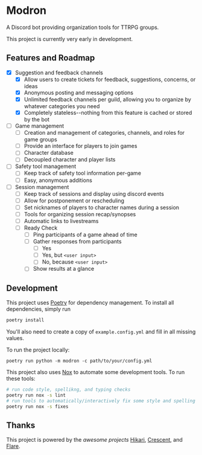 # Modron

A Discord bot providing organization tools for TTRPG groups.

This project is currently very early in development.

## Features and Roadmap

- [x] Suggestion and feedback channels
  - [x] Allow users to create tickets for feedback, suggestions, concerns, or ideas
  - [x] Anonymous posting and messaging options
  - [x] Unlimited feedback channels per guild, allowing you to organize by whatever categories you need
  - [x] Completely stateless--nothing from this feature is cached or stored by the bot
- [ ] Game management
  - [ ] Creation and management of categories, channels, and roles for game groups
  - [ ] Provide an interface for players to join games
  - [ ] Character database
  - [ ] Decoupled character and player lists
- [ ] Safety tool management
  - [ ] Keep track of safety tool information per-game
  - [ ] Easy, anonymous additions
- [ ] Session management
  - [ ] Keep track of sessions and display using discord events
  - [ ] Allow for postponement or rescheduling
  - [ ] Set nicknames of players to character names during a session
  - [ ] Tools for organizing session recap/synopses
  - [ ] Automatic links to livestreams
  - [ ] Ready Check
    - [ ] Ping participants of a game ahead of time
    - [ ] Gather responses from participants
      - [ ] Yes
      - [ ] Yes, but `<user input>`
      - [ ] No, because `<user input>`
    - [ ] Show results at a glance

## Development

This project uses [Poetry](https://python-poetry.org/) for dependency management. To install all dependencies, simply run

```sh
poetry install
```

You'll also need to create a copy of `example.config.yml` and fill in all missing values.

To run the project locally:

```
poetry run python -m modron -c path/to/your/config.yml
```

This project also uses [Nox](https://nox.thea.codes/en/stable/) to automate some development tools. To run these tools:

```sh
# run code style, spellikng, and typing checks
poetry run nox -s lint
# run tools to automatically/interactively fix some style and spelling issues
poetry run nox -s fixes
```

## Thanks

This project is powered by the *awesome projects* [Hikari](https://github.com/hikari-py/hikari), [Crescent](https://github.com/magpie-dev/hikari-crescent), and [Flare](https://github.com/brazier-dev/hikari-flare).
